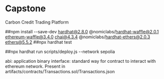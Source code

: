 # Capstone
Carbon Credit Trading Platform

##npm install --save-dev hardhat@2.8.0 @nomiclabs/hardhat-waffle@2.0.1 ethereum-waffle@3.4.0 chai@4.3.4 @nomiclabs/hardhat-ethers@2.0.3 ethers@5.5.2
##npx hardhat test

##npx hardhat run scripts/deploy.js --network sepolia

abi: application binary interface: standard way for contract to interact with ethereum network.
Present in artifacts/contracts/Transactions.sol/Transactions.json